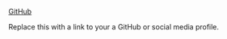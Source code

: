 [GitHub](http://github.com)





Replace this with a link to your a GitHub or social media profile.
